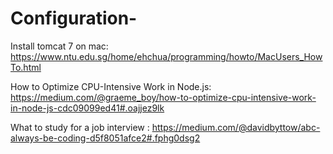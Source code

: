 # Configuration-

Install tomcat 7 on mac:
https://www.ntu.edu.sg/home/ehchua/programming/howto/MacUsers_HowTo.html


How to Optimize CPU-Intensive Work in Node.js:
https://medium.com/@graeme_boy/how-to-optimize-cpu-intensive-work-in-node-js-cdc09099ed41#.oajjez9lk


What to study for a job interview : 
https://medium.com/@davidbyttow/abc-always-be-coding-d5f8051afce2#.fphg0dsg2

